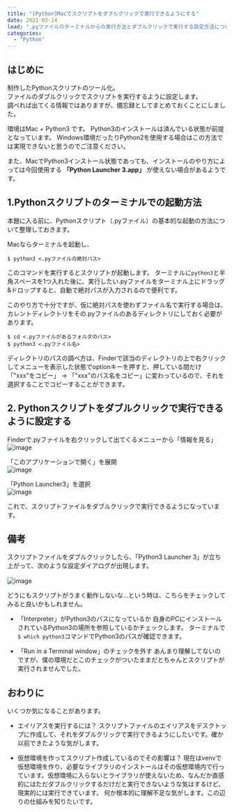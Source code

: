 ```yaml
---
title: "[Python]Macでスクリプトをダブルクリックで実行できるようにする"
date: 2021-03-14
lead: ".pyファイルのターミナルからの実行方法とダブルクリックで実行する設定方法について整理"
categories:
  - "Python"
---
```



## はじめに
制作したPythonスクリプトのツール化。  
ファイルのダブルクリックでスクリプトを実行するように設定します。  
調べれば出てくる情報ではありますが、備忘録としてまとめておくことにしました。

環境はMac + Python3 です。
Python3のインストールは済んでいる状態が前提となっています。
Windows環境だったりPython2を使用する場合はこの方法では実現できないと思うのでご注意ください。

また、MacでPython3インストール状態であっても、インストールのやり方によっては今回使用する **「Python Launcher 3.app」** が使えない場合があるようです。



## 1.Pythonスクリプトのターミナルでの起動方法
本題に入る前に、Pythonスクリプト（.pyファイル）の基本的な起動の方法について整理しておきます。  

Macならターミナルを起動し、
```
$ python3 <.pyファイルの絶対パス>
```

このコマンドを実行するとスクリプトが起動します。
ターミナルに`python3`と半角スペースを1つ入れた後に、実行したい.pyファイルをターミナル上にドラッグ&ドロップすると、自動で絶対パスが入力されるので便利です。

このやり方で十分ですが、仮に絶対パスを使わずファイル名で実行する場合は、カレントディレクトリをその.pyファイルのあるディレクトリにしておく必要があります。

```
$ cd <.pyファイルがあるフォルダのパス>
$ python3 <.pyファイル名>
```

ディレクトリのパスの調べ方は、Finderで該当のディレクトリの上で右クリックしてメニューを表示した状態でoptionキーを押すと、押している間だけ「"xxx"をコピー」 -> 「"xxx"のパス名をコピー」に変わっているので、それを選択することでコピーすることができます。

## 2. Pythonスクリプトをダブルクリックで実行できるように設定する
Finderで.pyファイルを右クリックして出てくるメニューから「情報を見る」
<br>
![image](/img/posts/20210314_python_mac_scriptfile_run/1.png)

「このアプリケーションで開く」を展開
<br>
![image](/img/posts/20210314_python_mac_scriptfile_run/2.png)

「Python Launcher3」を選択
<br>
![image](/img/posts/20210314_python_mac_scriptfile_run/3.png)

これで、スクリプトファイルをダブルクリックで実行できるようになっています。

## 備考
スクリプトファイルをダブルクリックしたら、「Python3 Launcher 3」が立ち上がって、次のような設定ダイアログが出現します。  
<br>
![image](/img/posts/20210314_python_mac_scriptfile_run/4.png)

どうにもスクリプトがうまく動作しないな...という時は、こちらをチェックしてみると良いかもしれません。  

- 「Interpreter」がPython3のパスになっているか
  自身のPCにインストールされているPython3の場所を参照しているかチェックします。
  ターミナルで`$ which python3`コマンドでPython3のパスが確認できます。

- 「Run in a Terminal window」のチェックを外す
  あんまり理解してないのですが、僕の環境だとこのチェックがついたままだとちゃんとスクリプトが実行されませんでした。


## おわりに
いくつか気になることがあります。

- エイリアスを実行するには？
スクリプトファイルのエイリアスをデスクトップに作成して、それをダブルクリックで実行できるようにしたいです。確か以前できたような気がします。

- 仮想環境を作ってスクリプト作成しているのでその影響は？
現在はvenvで仮想環境を作り、必要なライブラリのインストールはその仮想環境内で行っています。仮想環境に入らないとライブラリが使えないため、なんだか直感的にはただダブルクリックするだけだと実行できないような気はするけど、現実的には実行できています。
何か根本的に理解不足な気がします。この辺りの仕組みを知りたいです。
